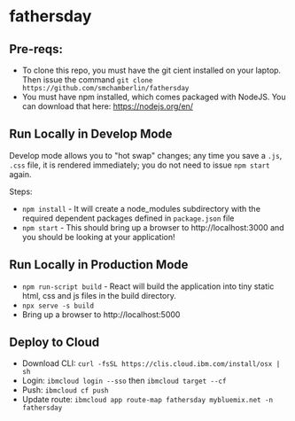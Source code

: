 # fathersday

## Pre-reqs:

- To clone this repo, you must have the git cient installed on your laptop.  Then issue the command `git clone https://github.com/smchamberlin/fathersday`
- You must have npm installed, which comes packaged with NodeJS. You can download that here: https://nodejs.org/en/

## Run Locally in Develop Mode

Develop mode allows you to "hot swap" changes; any time you save a `.js`, `.css` file, it is rendered immediately; you do not need to issue `npm start` again.

Steps:
- `npm install` - It will create a node_modules subdirectory with the required dependent packages defined in `package.json` file
- `npm start` - This should bring up a browser to http://localhost:3000 and you should be looking at your application!

## Run Locally in Production Mode

- `npm run-script build` - React will build the application into tiny static html, css and js files in the build directory.
- `npx serve -s build`
- Bring up a browser to http://localhost:5000

## Deploy to Cloud

- Download CLI: `curl -fsSL https://clis.cloud.ibm.com/install/osx | sh`
- Login: `ibmcloud login --sso` then `ibmcloud target --cf`
- Push: `ibmcloud cf push`
- Update route: `ibmcloud app route-map fathersday mybluemix.net -n fathersday`

